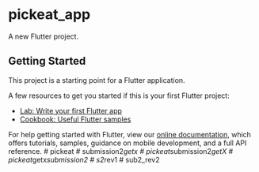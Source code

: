 # pickeat_app

A new Flutter project.

## Getting Started

This project is a starting point for a Flutter application.

A few resources to get you started if this is your first Flutter project:

- [Lab: Write your first Flutter app](https://flutter.dev/docs/get-started/codelab)
- [Cookbook: Useful Flutter samples](https://flutter.dev/docs/cookbook)

For help getting started with Flutter, view our
[online documentation](https://flutter.dev/docs), which offers tutorials,
samples, guidance on mobile development, and a full API reference.
#   p i c k e a t  
 #   s u b m i s s i o n 2 _ g e t x  
 #   p i c k e a t _ s u b m i s s i o n 2 _ g e t X  
 #   p i c k e a t _ g e t x _ s u b m i s s i o n 2  
 #   s 2 _ r e v 1  
 #   s u b 2 _ r e v 2  
 
